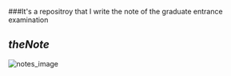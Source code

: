 ###It's a repositroy that I write the note of the graduate entrance examination

*theNote*
---
![notes_image](https://gimg2.baidu.com/image_search/src=http%3A%2F%2Fimage.biaobaiju.com%2Fuploads%2F20190807%2F13%2F1565155786-lDQnNXyoek.jpg&refer=http%3A%2F%2Fimage.biaobaiju.codd "note")
